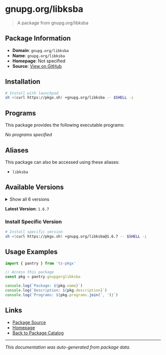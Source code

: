 # gnupg.org/libksba

> A package from gnupg.org/libksba

## Package Information

- **Domain**: `gnupg.org/libksba`
- **Name**: `gnupg.org/libksba`
- **Homepage**: Not specified
- **Source**: [View on GitHub](https://github.com/pkgxdev/pantry/tree/main/projects/gnupg.org/libksba/package.yml)

## Installation

```bash
# Install with launchpad
sh <(curl https://pkgx.sh) +gnupg.org/libksba -- $SHELL -i
```

## Programs

This package provides the following executable programs:

*No programs specified*

## Aliases

This package can also be accessed using these aliases:

- `libksba`

## Available Versions

<details>
<summary>Show all 6 versions</summary>

- `1.6.7`, `1.6.6`, `1.6.5`, `1.6.4`, `1.6.3`
- `1.6.1`

</details>

**Latest Version**: `1.6.7`

### Install Specific Version

```bash
# Install specific version
sh <(curl https://pkgx.sh) +gnupg.org/libksba@1.6.7 -- $SHELL -i
```

## Usage Examples

```typescript
import { pantry } from 'ts-pkgx'

// Access this package
const pkg = pantry.gnupgorglibksba

console.log(`Package: ${pkg.name}`)
console.log(`Description: ${pkg.description}`)
console.log(`Programs: ${pkg.programs.join(', ')}`)
```

## Links

- [Package Source](https://github.com/pkgxdev/pantry/tree/main/projects/gnupg.org/libksba/package.yml)
- [Homepage](#)
- [Back to Package Catalog](../package-catalog.md)

---

*This documentation was auto-generated from package data.*
